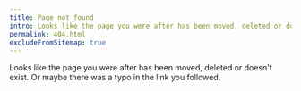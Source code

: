 ```yaml
---
title: Page not found
intro: Looks like the page you were after has been moved, deleted or doesn’t exist.
permalink: 404.html
excludeFromSitemap: true
---
```


Looks like the page you were after has been moved, deleted or doesn't exist. Or maybe there was a typo in the link you followed.
